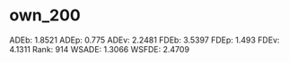 # own_200

ADEb: 1.8521
ADEp: 0.775
ADEv: 2.2481
FDEb: 3.5397
FDEp: 1.493
FDEv: 4.1311
Rank: 914
WSADE: 1.3066
WSFDE: 2.4709